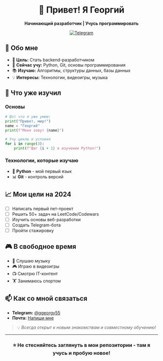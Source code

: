 <div align="center">

# 👋 Привет! Я Георгий

**Начинающий разработчик | Учусь программировать**

[![Telegram](https://img.shields.io/badge/Telegram-Написать_мне-2CA5E0?style=flat&logo=telegram)](https://t.me/ggeorgy55)

</div>

## 🚀 Обо мне

- 🎯 **Цель:** Стать backend-разработчиком
- 🌱 **Сейчас учу:** Python, Git, основы программирования
- 📚 **Изучаю:** Алгоритмы, структуры данных, базы данных
- 💡 **Интересы:** Технологии, видеоигры, музыка

## 📖 Что уже изучил

### **Основы**
```python
# Вот что я уже умею:
print("Привет, мир!")
name = "Георгий"
print(f"Меня зовут {name}")

# Учу циклы и условия
for i in range(3):
    print(f"Шаг {i + 1} в изучении Python!")
```

### **Технологии, которые изучаю**

- 🐍 **Python** - мой первый язык
- 📊 **Git** - контроль версий

## 📈 Мои цели на 2024

- [ ] Написать первый пет-проект
- [ ] Решить 50+ задач на LeetCode/Codewars
- [ ] Изучить основы веб-разработки
- [ ] Создать Telegram-бота
- [ ] Пройти стажировку

## 🎮 В свободное время

- 🎵 Слушаю музыку
- 🎮 Играю в видеоигры
- 📺 Смотрю IT-контент
- 🏋️ Занимаюсь спортом

## 📫 Как со мной связаться

- **Telegram:** [@ggeorgy55](https://t.me/ggeorgy55)
- **Почта:** [Напиши мне](mailto:avsanovg@gmail.com)

> 💡 *Всегда открыт к новым знакомствам и совместному обучению!*

---

<div align="center">

### ⭐ Не стесняйтесь заглянуть в мои репозитории - там я учусь и пробую новое!

</div>
